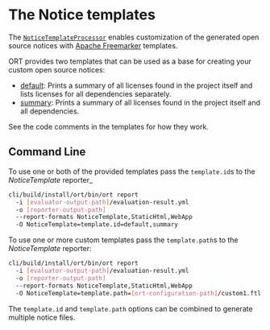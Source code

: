 # The Notice templates

The [`NoticeTemplateProcessor`](../reporter/src/main/kotlin/reporters/NoticeTemplateReporter.kt) enables customization
of the generated open source notices with [Apache Freemarker](https://freemarker.apache.org/) templates.

ORT provides two templates that can be used as a base for creating your custom open source notices:

* [default](../reporter/src/main/resources/templates/notice/default.ftl): Prints a summary of all licenses found in the
  project itself and lists licenses for all dependencies separately.
* [summary](../reporter/src/main/resources/templates/notice/summary.ftl): Prints a summary of all licenses found in the
  project itself and all dependencies.

See the code comments in the templates for how they work.

## Command Line

To use one or both of the provided templates pass the `template.id`s to the _NoticeTemplate_ reporter_

```bash
cli/build/install/ort/bin/ort report
  -i [evaluator-output-path]/evaluation-result.yml
  -o [reporter-output-path]
  --report-formats NoticeTemplate,StaticHtml,WebApp
  -O NoticeTemplate=template.id=default,summary
```

To use one or more custom templates pass the `template.path`s to the _NoticeTemplate_ reporter:

```bash
cli/build/install/ort/bin/ort report
  -i [evaluator-output-path]/evaluation-result.yml
  -o [reporter-output-path]
  --report-formats NoticeTemplate,StaticHtml,WebApp
  -O NoticeTemplate=template.path=[ort-configuration-path]/custom1.ftl,[ort-configuration-path]/custom2.ftl
```

The `template.id` and `template.path` options can be combined to generate multiple notice files.
